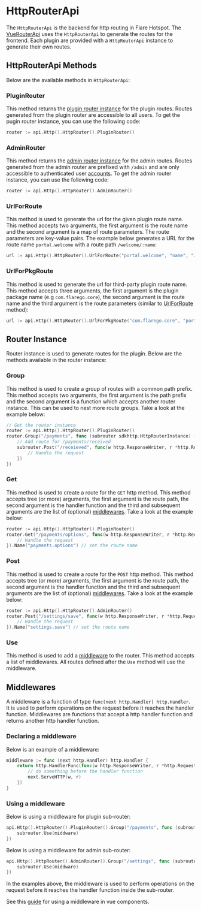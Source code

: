# HttpRouterApi

The `HttpRouterApi` is the backend for http routing in Flare Hotspot. The [VueRouterApi](./vue-router-api.md) uses the `HttpRouterApi` to generate the routes for the frontend. Each plugin are provided with a `HttpRouterApi` instance to generate their own routes.

## HttpRouterApi Methods

Below are the available methods in `HttpRouterApi`:

### PluginRouter

This method returns the [plugin router instance](#router-instance) for the plugin routes. Routes generated from the plugin router are accessible to all users. To get the pugin router instance, you can use the following code:

```go
router := api.Http().HttpRouter().PluginRouter()
```

### AdminRouter

This method returns the [admin router instance](#router-instance) for the admin routes. Routes generated from the admin router are prefixed with `/admin` and are only accessible to authenticated user [accounts](./accounts-api.md#account-instance). To get the admin router instance, you can use the following code:

```go
router := api.Http().HttpRouter().AdminRouter()
```

### UrlForRoute

This method is used to generate the url for the given plugin route name. This method accepts two arguments, the first argument is the route name and the second argument is a map of route parameters. The route parameters are key-value pairs. The example below generates a URL for the route name `portal.welcome` with a route path `/welcome/:name`:

```go
url := api.Http().HttpRouter().UrlForRoute("portal.welcome", "name", "John")
```

### UrlForPkgRoute

This method is used to generate the url for third-party plugin route name. This method accepts three arguments, the first argument is the plugin package name (e.g `com.flarego.core`), the second argument is the route name and the third argument is the route parameters (similar to [UrlForRoute](#urlforroute) method):

```go
url := api.Http().HttpRouter().UrlForPkgRoute("com.flarego.core", "portal.welcome", "name", "John")
```

## Router Instance

Router instance is used to generate routes for the plugin. Below are the methods available in the router instance:

### Group

This method is used to create a group of routes with a common path prefix. This method accepts two arguments,
the first argument is the path prefix and the second argument is a function which accepts another router instance.
This can be used to nest more route groups. Take a look at the example below:

```go
// Get the router instance
router := api.Http().HttpRouter().PluginRouter()
router.Group("/payments", func (subrouter sdkhttp.HttpRouterInstance) {
    // Add route for /payments/received
    subrouter.Post("/receieved", func(w http.ResponseWriter, r *http.Request) {
        // Handle the request
    })
})
```

### Get

This method is used to create a route for the `GET` http method. This method accepts tree (or more) arguments, the first argument is the route path, the second argument is the handler function and the third and subsequent arguments are the list of (optional) [middlewares](#middlewares). Take a look at the example below:

```go
router := api.Http().HttpRouter().PluginRouter()
router.Get("/payments/options", func(w http.ResponseWriter, r *http.Request) {
    // Handle the request
}).Name("payments.options") // set the route name
```

### Post

This method is used to create a route for the `POST` http method. This method accepts tree (or more) arguments, the first argument is the route path, the second argument is the handler function and the third and subsequent arguments are the list of (optional) [middlewares](#middlewares). Take a look at the example below:

```go
router := api.Http().HttpRouter().AdminRouter()
router.Post("/settings/save", func(w http.ResponseWriter, r *http.Request) {
    // Handle the request
}).Name("settings.save") // set the route name
```

### Use

This method is used to add a [middleware](#middlewares) to the router. This method accepts a list of middlewares.
All routes defined after the `Use` method will use the middleware.

## Middlewares

A middleware is a function of type `func(next http.Handler) http.Handler`. It is used to perform operations on the request before it reaches the handler function. Middlewares are functions that accept a http handler function and returns another http handler function.

### Declaring a middleware

Below is an example of a middleware:

```go
middleware := func (next http.Handler) http.Handler {
    return http.HandlerFunc(func(w http.ResponseWriter, r *http.Request) {
        // do something before the handler function
        next.ServeHTTP(w, r)
    })
}
```

### Using a middleware

Below is using a middleware for plugin sub-router:

```go
api.Http().HttpRouter().PluginRouter().Group("/payments", func (subrouter sdkhttp.HttpRouterInstance) {
    subrouter.Use(middware)
})
```

Below is using a middleware for admin sub-router:

```go
api.Http().HttpRouter().AdminRouter().Group("/settings", func (subrouter sdkhttp.HttpRouterInstance) {
    subrouter.Use(middware)
})
```

In the examples above, the middleware is used to perform operations on the request before it reaches the handler function inside the sub-router.

See this [guide](../guides/routes-and-links.md) for using a middleware in vue components.
